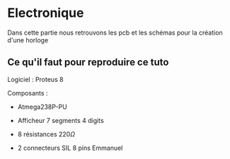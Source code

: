 # Electronique

Dans cette partie nous retrouvons les pcb et les schémas pour la création d'une horloge

## Ce qu'il faut pour reproduire ce tuto

Logiciel : Proteus 8

Composants :

* Atmega238P-PU

* Afficheur 7 segments 4 digits

* 8 résistances $220 \Omega$

* 2 connecteurs SIL 8 pins
Emmanuel